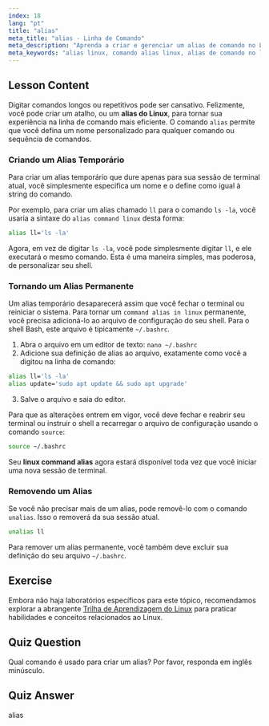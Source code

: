 ```yaml
---
index: 18
lang: "pt"
title: "alias"
meta_title: "alias - Linha de Comando"
meta_description: "Aprenda a criar e gerenciar um alias de comando no Linux para otimizar seu fluxo de trabalho. Este guia aborda a criação de aliases temporários e permanentes usando o comando alias e o arquivo .bashrc."
meta_keywords: "alias linux, comando alias linux, alias de comando no linux, alias de comando linux, alias bash, comando unalias, .bashrc, linha de comando, tutorial linux"
---
```


## Lesson Content

Digitar comandos longos ou repetitivos pode ser cansativo. Felizmente, você pode criar um atalho, ou um **alias do Linux**, para tornar sua experiência na linha de comando mais eficiente. O comando `alias` permite que você defina um nome personalizado para qualquer comando ou sequência de comandos.

### Criando um Alias Temporário

Para criar um alias temporário que dure apenas para sua sessão de terminal atual, você simplesmente especifica um nome e o define como igual à string do comando.

Por exemplo, para criar um alias chamado `ll` para o comando `ls -la`, você usaria a sintaxe do `alias command linux` desta forma:

```bash
alias ll='ls -la'
```

Agora, em vez de digitar `ls -la`, você pode simplesmente digitar `ll`, e ele executará o mesmo comando. Esta é uma maneira simples, mas poderosa, de personalizar seu shell.

### Tornando um Alias Permanente

Um alias temporário desaparecerá assim que você fechar o terminal ou reiniciar o sistema. Para tornar um `command alias in linux` permanente, você precisa adicioná-lo ao arquivo de configuração do seu shell. Para o shell Bash, este arquivo é tipicamente `~/.bashrc`.

1. Abra o arquivo em um editor de texto: `nano ~/.bashrc`
2. Adicione sua definição de alias ao arquivo, exatamente como você a digitou na linha de comando:

```bash
alias ll='ls -la'
alias update='sudo apt update && sudo apt upgrade'
```

3. Salve o arquivo e saia do editor.

Para que as alterações entrem em vigor, você deve fechar e reabrir seu terminal ou instruir o shell a recarregar o arquivo de configuração usando o comando `source`:

```bash
source ~/.bashrc
```

Seu **linux command alias** agora estará disponível toda vez que você iniciar uma nova sessão de terminal.

### Removendo um Alias

Se você não precisar mais de um alias, pode removê-lo com o comando `unalias`. Isso o removerá da sua sessão atual.

```bash
unalias ll
```

Para remover um alias permanente, você também deve excluir sua definição do seu arquivo `~/.bashrc`.

## Exercise

Embora não haja laboratórios específicos para este tópico, recomendamos explorar a abrangente [Trilha de Aprendizagem do Linux](https://labex.io/pt/learn/linux) para praticar habilidades e conceitos relacionados ao Linux.

## Quiz Question

Qual comando é usado para criar um alias? Por favor, responda em inglês minúsculo.

## Quiz Answer

alias
